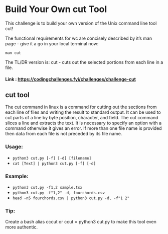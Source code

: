 # Build Your Own cut Tool
This challenge is to build your own version of the Unix command line tool cut!

The functional requirements for wc are concisely described by it’s man page - give it a go in your local terminal now:

``man cut``

The TL/DR version is: cut - cuts out the selected portions from each line in a file.

#### Link : https://codingchallenges.fyi/challenges/challenge-cut

## cut tool
The cut command in linux is a command for cutting out the sections from each line of files and writing the result to standard output. It can be used to cut parts of a line by byte position, character, and field. The cut command slices a line and extracts the text. It is necessary to specify an option with a command otherwise it gives an error. If more than one file name is provided then data from each file is not preceded by its file name. 

### Usage:

 - `python3 cut.py [-f] [-d] [filename]`
 - `cat [Text] | python3 cut.py [-f] [-d]`

### Example:
 - `python3 cut.py -f1,2 sample.tsx`
 - `python3 cut.py -f"1,2" -d, fourchords.csv`
 - `head -n5 fourchords.csv | python3 cut.py -d, -f"1 2"`

### Tip:
Create a bash alias cccut or ccut = python3 cut.py to make this tool even more authentic. 
